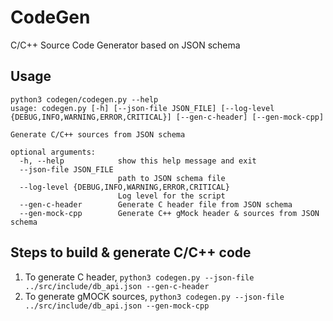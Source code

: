 # CodeGen
C/C++ Source Code Generator based on JSON schema

## Usage
```
python3 codegen/codegen.py --help
usage: codegen.py [-h] [--json-file JSON_FILE] [--log-level {DEBUG,INFO,WARNING,ERROR,CRITICAL}] [--gen-c-header] [--gen-mock-cpp]

Generate C/C++ sources from JSON schema

optional arguments:
  -h, --help            show this help message and exit
  --json-file JSON_FILE
                        path to JSON schema file
  --log-level {DEBUG,INFO,WARNING,ERROR,CRITICAL}
                        Log level for the script
  --gen-c-header        Generate C header file from JSON schema
  --gen-mock-cpp        Generate C++ gMock header & sources from JSON schema
```

## Steps to build & generate C/C++ code
1. To generate C header, `python3 codegen.py --json-file ../src/include/db_api.json --gen-c-header`
2. To generate gMOCK sources, `python3 codegen.py --json-file ../src/include/db_api.json --gen-mock-cpp`
